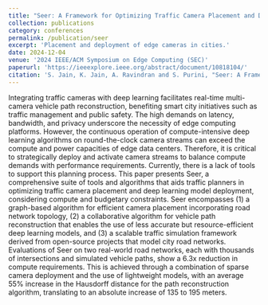 ```yaml
---
title: "Seer: A Framework for Optimizing Traffic Camera Placement and Deep Learning Inference at the Edge for Vehicle Path Reconstruction"
collection: publications
category: conferences
permalink: /publication/seer
excerpt: 'Placement and deployment of edge cameras in cities.'
date: 2024-12-04
venue: '2024 IEEE/ACM Symposium on Edge Computing (SEC)'
paperurl: 'https://ieeexplore.ieee.org/abstract/document/10818104/'
citation: 'S. Jain, K. Jain, A. Ravindran and S. Purini, "Seer: A Framework for Optimizing Traffic Camera Placement and Deep Learning Inference at the Edge for Vehicle Path Reconstruction," 2024 IEEE/ACM Symposium on Edge Computing (SEC), Rome, Italy, 2024, pp. 333-345, doi: 10.1109/SEC62691.2024.00033.'
---
```


Integrating traffic cameras with deep learning facilitates real-time multi-camera vehicle path reconstruction, benefiting smart city initiatives such as traffic management and public safety. The high demands on latency, bandwidth, and privacy underscore the necessity of edge computing platforms. However, the continuous operation of compute-intensive deep learning algorithms on round-the-clock camera streams can exceed the compute and power capacities of edge data centers. Therefore, it is critical to strategically deploy and activate camera streams to balance compute demands with performance requirements. Currently, there is a lack of tools to support this planning process. This paper presents Seer, a comprehensive suite of tools and algorithms that aids traffic planners in optimizing traffic camera placement and deep learning model deployment, considering compute and budgetary constraints. Seer encompasses (1) a graph-based algorithm for efficient camera placement incorporating road network topology, (2) a collaborative algorithm for vehicle path reconstruction that enables the use of less accurate but resource-efficient deep learning models, and (3) a scalable traffic simulation framework derived from open-source projects that model city road networks. Evaluations of Seer on two real-world road networks, each with thousands of intersections and simulated vehicle paths, show a 6.3x reduction in compute requirements. This is achieved through a combination of sparse camera deployment and the use of lightweight models, with an average 55% increase in the Hausdorff distance for the path reconstruction algorithm, translating to an absolute increase of 135 to 195 meters.
